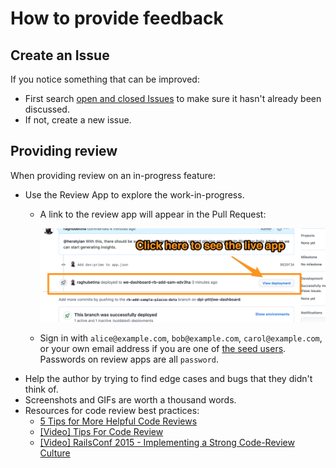 # How to provide feedback

## Create an Issue

If you notice something that can be improved:

- First search [open and closed Issues](https://github.com/dpi-pttl/we-dashboard/issues?q=is%3Aissue) to make sure it hasn't already been discussed.
- If not, create a new issue.

## Providing review

When providing review on an in-progress feature:

- Use the Review App to explore the work-in-progress.
    - A link to the review app will appear in the Pull Request:

        ![](docs/images/view-deployment.png?raw=true)
    - Sign in with `alice@example.com`, `bob@example.com`, `carol@example.com`, or your own email address if you are one of [the seed users](https://github.com/dpi-pttl/we-dashboard/blob/main/db/seeds.rb#L9). Passwords on review apps are all `password`.
- Help the author by trying to find edge cases and bugs that they didn't think of.
- Screenshots and GIFs are worth a thousand words.
- Resources for code review best practices:
    - [5 Tips for More Helpful Code Reviews](https://thoughtbot.com/blog/five-tips-for-more-helpful-code-reviews)
    - [[Video] Tips For Code Review](https://thoughtbot.com/upcase/videos/tips-for-code-review)
    - [[Video] RailsConf 2015 - Implementing a Strong Code-Review Culture](https://www.youtube.com/watch?v=PJjmw9TRB7s)
